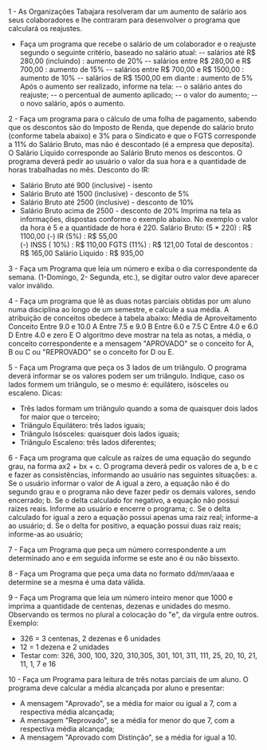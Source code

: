 1 - As Organizações Tabajara resolveram dar um aumento de salário aos seus colaboradores e lhe contraram para desenvolver o programa que calculará os reajustes.
- Faça um programa que recebe o salário de um colaborador e o reajuste segundo o seguinte critério, baseado no salário atual:
-- salários até R$ 280,00 (incluindo) : aumento de 20%
-- salários entre R$ 280,00 e R$ 700,00 : aumento de 15%
-- salários entre R$ 700,00 e R$ 1500,00 : aumento de 10%
-- salários de R$ 1500,00 em diante : aumento de 5% Após o aumento ser realizado, informe na tela:
-- o salário antes do reajuste;
-- o percentual de aumento aplicado;
-- o valor do aumento;
-- o novo salário, após o aumento.

2 - Faça um programa para o cálculo de uma folha de pagamento, sabendo que os descontos são do Imposto de Renda, que depende do salário bruto (conforme tabela abaixo) e 3% para o Sindicato e que o FGTS corresponde a 11% do Salário Bruto, mas não é descontado (é a empresa que deposita). O Salário Líquido corresponde ao Salário Bruto menos os descontos. O programa deverá pedir ao usuário o valor da sua hora e a quantidade de horas trabalhadas no mês.
Desconto do IR:
- Salário Bruto até 900 (inclusive) - isento
- Salário Bruto até 1500 (inclusive) - desconto de 5%
- Salário Bruto até 2500 (inclusive) - desconto de 10%
- Salário Bruto acima de 2500 - desconto de 20% Imprima na tela as informações, dispostas conforme o exemplo abaixo. No exemplo o valor da hora é 5 e a quantidade de hora é 220.
        Salário Bruto: (5 * 220)        : R$ 1100,00
        (-) IR (5%)                     : R$   55,00  
        (-) INSS ( 10%)                 : R$  110,00
        FGTS (11%)                      : R$  121,00
        Total de descontos              : R$  165,00
        Salário Liquido                 : R$  935,00
        
3 - Faça um Programa que leia um número e exiba o dia correspondente da semana. (1-Domingo, 2- Segunda, etc.), se digitar outro valor deve aparecer valor inválido.

4 - Faça um programa que lê as duas notas parciais obtidas por um aluno numa disciplina ao longo de um semestre, e calcule a sua média. A atribuição de conceitos obedece à tabela abaixo:
  Média de Aproveitamento  Conceito
  Entre 9.0 e 10.0        A
  Entre 7.5 e 9.0         B
  Entre 6.0 e 7.5         C
  Entre 4.0 e 6.0         D
  Entre 4.0 e zero        E
O algoritmo deve mostrar na tela as notas, a média, o conceito correspondente e a mensagem "APROVADO" se o conceito for A, B ou C ou "REPROVADO" se o conceito for D ou E.

5 - Faça um Programa que peça os 3 lados de um triângulo. O programa deverá informar se os valores podem ser um triângulo. Indique, caso os lados formem um triângulo, se o mesmo é: equilátero, isósceles ou escaleno.
Dicas:
- Três lados formam um triângulo quando a soma de quaisquer dois lados for maior que o terceiro;
- Triângulo Equilátero: três lados iguais;
- Triângulo Isósceles: quaisquer dois lados iguais;
- Triângulo Escaleno: três lados diferentes;

6 - Faça um programa que calcule as raízes de uma equação do segundo grau, na forma ax2 + bx + c. O programa deverá pedir os valores de a, b e c e fazer as consistências, informando ao usuário nas seguintes situações:
a. Se o usuário informar o valor de A igual a zero, a equação não é do segundo grau e o programa não deve fazer pedir os demais valores, sendo encerrado;
b. Se o delta calculado for negativo, a equação não possui raizes reais. Informe ao usuário e encerre o programa;
c. Se o delta calculado for igual a zero a equação possui apenas uma raiz real; informe-a ao usuário;
d. Se o delta for positivo, a equação possui duas raiz reais; informe-as ao usuário;

7 - Faça um Programa que peça um número correspondente a um determinado ano e em seguida informe se este ano é ou não bissexto.

8 - Faça um Programa que peça uma data no formato dd/mm/aaaa e determine se a mesma é uma data válida.

9 - Faça um Programa que leia um número inteiro menor que 1000 e imprima a quantidade de centenas, dezenas e unidades do mesmo.
Observando os termos no plural a colocação do "e", da vírgula entre outros. Exemplo:
- 326 = 3 centenas, 2 dezenas e 6 unidades
- 12 = 1 dezena e 2 unidades 
- Testar com: 326, 300, 100, 320, 310,305, 301, 101, 311, 111, 25, 20, 10, 21, 11, 1, 7 e 16

10 - Faça um Programa para leitura de três notas parciais de um aluno. O programa deve calcular a média alcançada por aluno e presentar:
- A mensagem "Aprovado", se a média for maior ou igual a 7, com a respectiva média alcançada;
- A mensagem "Reprovado", se a média for menor do que 7, com a respectiva média alcançada;
- A mensagem "Aprovado com Distinção", se a média for igual a 10.
